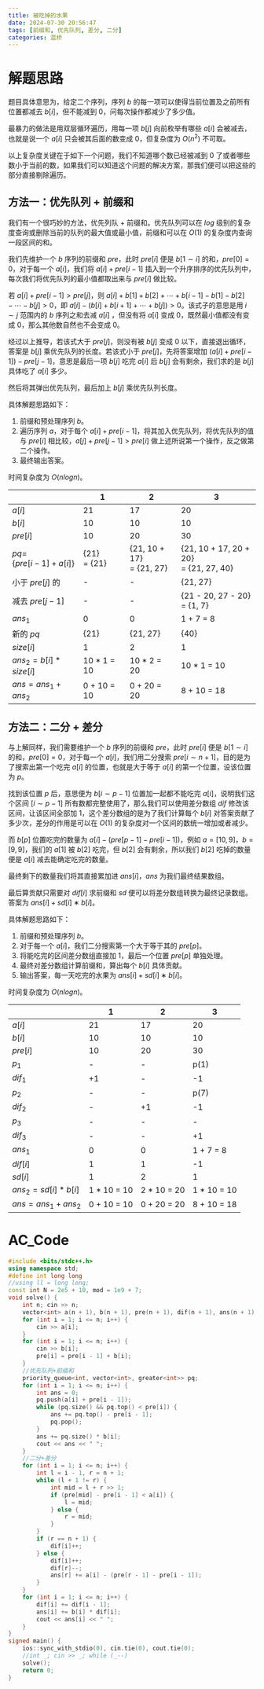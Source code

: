 ```yaml
---
title: 被吃掉的水果
date: 2024-07-30 20:56:47
tags: [前缀和, 优先队列, 差分, 二分]
categories: 蓝桥
---
```


# 解题思路

题目具体意思为，给定二个序列，序列 $b$ 的每一项可以使得当前位置及之前所有位置都减去 $b[i]$，但不能减到 $0$，问每次操作都减少了多少值。

最暴力的做法是用双层循环遍历，用每一项 $b[j]$ 向前枚举有哪些 $a[i]$ 会被减去，也就是说一个 $a[i]$ 只会被其后面的数变成 $0$，但复杂度为 $O(n^2)$ 不可取。

以上复杂度关键在于如下一个问题，我们不知道哪个数已经被减到 $0$ 了或者哪些数小于当前的数，如果我们可以知道这个问题的解决方案，那我们便可以把这些的部分直接剔除遍历。

## 方法一：优先队列 + 前缀和

我们有一个很巧妙的方法，优先列队 + 前缀和。优先队列可以在 $log$ 级别的复杂度查询或删除当前的队列的最大值或最小值，前缀和可以在 $O(1)$ 的复杂度内查询一段区间的和。

我们先维护一个 $b$ 序列的前缀和 $pre$，此时 $pre[i]$ 便是 $b[1 ∼ i]$ 的和，$pre[0]=0$，对于每一个 $a[i]$，我们将 $a[i]+pre[i−1]$ 插入到一个升序排序的优先队列中，每次我们将优先队列的最小值都取出来与 $pre[i]$ 做比较。

若 $a[i]+pre[i−1]>pre[j]$，则 $a[i]+b[1]+b[2]+\cdots+b[i−1]−b[1]−b[2]−\cdots−b[j]>0$，即 $a[i]−(b[i]+b[i+1]+\cdots+b[j])>0$。该式子的意思是用 $i∼j$ 范围内的 $b$ 序列之和去减 $a[i]$ ，但没有将 $a[i]$ 变成 $0$，既然最小值都没有变成 $0$，那么其他数自然也不会变成 $0$。

经过以上推导，若该式大于 $pre[j]$，则没有被 $b[j]$ 变成 $0$ 以下，直接退出循环，答案是 $b[j]$ 乘优先队列的长度。若该式小于 $pre[j]$，先将答案增加 $(a[i]+pre[i−1])-pre[j-1]$，意思是最后一项 $b[j]$ 吃完 $a[i]$ 后 $b[j]$ 会有剩余，我们求的是 $b[j]$ 具体吃了 $a[i]$ 多少。

然后将其弹出优先队列，最后加上 $b[j]$ 乘优先队列长度。

具体解题思路如下：

1. 前缀和预处理序列 $b$。
2. 遍历序列 $a$，对于每个 $a[i]+pre[i−1]$，将其加入优先队列，将优先队列的值与 $pre[i]$ 相比较，$a[j]+pre[j−1]>pre[i]$ 做上述所说第一个操作，反之做第二个操作。
3. 最终输出答案。

时间复杂度为 $O(nlogn)$。

|                              | 1              | 2                           | 3                                        |
| ---------------------------- | -------------- | --------------------------- | ---------------------------------------- |
| $a[i]$                       | 21             | 17                          | 20                                       |
| $b[i]$                       | 10             | 10                          | 10                                       |
| $pre[i]$                     | 10             | 20                          | 30                                       |
| $pq=$<br>$\{pre[i-1]+a[i]\}$ | {21}<br>= {21} | {21, 10 + 17}<br>= {21, 27} | {21, 10 + 17, 20 + 20}<br>= {21, 27, 40} |
| 小于 $pre[j]$ 的                | -              | -                           | {21, 27}                                 |
| 减去 $pre[j-1]$                | -              | -                           | {21 - 20, 27 - 20}<br>= {1, 7}           |
| $ans_1$                      | 0              | 0                           | 1 + 7 = 8                                |
| 新的 $pq$                      | {21}           | {21, 27}                    | {40}                                     |
| $size[i]$                    | 1              | 2                           | 1                                        |
| $ans_2=b[i]*size[i]$         | 10 * 1 = 10    | 10 * 2 = 20                 | 10 * 1 = 10                              |
| $ans=ans_1+ans_2$            | 0 + 10 = 10    | 0 + 20 = 20                 | 8 + 10 = 18                              |

## 方法二：二分 + 差分

与上解同样，我们需要维护一个 $b$ 序列的前缀和 $pre$，此时 $pre[i]$ 便是 $b[1∼i]$ 的和，$pre[0]=0$，对于每一个 $a[i]$，我们用二分搜索 $pre[i∼n+1]$，目的是为了搜索出第一个吃完 $a[i]$ 的位置，也就是大于等于 $a[i]$ 的第一个位置，设该位置为 $p$。

找到该位置 $p$ 后，意思便为 $b[i∼p−1]$ 位置加一起都不能吃完 $a[i]$，说明我们这个区间 $[i∼p−1]$ 所有数都完整使用了，那么我们可以使用差分数组 $dif$ 修改该区间，让该区间全部加 $1$，这个差分数组的是为了我们计算每个 $b[i]$ 对答案贡献了多少次，差分的作用是可以在 $O(1)$ 的复杂度对一个区间的数统一增加或者减少。

而 $b[p]$ 位置吃完的数量为 $a[i]−(pre[p−1]−pre[i−1])$，例如 $a=[10,9]$，$b=[9,9]$，我们的 $a[1]$ 被 $b[2]$ 吃完，但 $b[2]$ 会有剩余，所以我们 $b[2]$ 吃掉的数量便是 $a[i]$ 减去能确定吃完的数量。

最终剩下的数量我们将其直接累加进 $ans[i]$，$ans$ 为我们最终结果数组。

最后算贡献只需要对 $dif[i]$ 求前缀和 $sd$ 便可以将差分数组转换为最终记录数组。答案为 $ans[i]+sd[i]∗b[i]$。

具体解题思路如下：

1. 前缀和预处理序列 $b$。
2. 对于每一个 $a[i]$，我们二分搜索第一个大于等于其的 $pre[p]$。
3. 将能吃完的区间差分数组直接加 $1$，最后一个位置 $pre[p]$ 单独处理。
4. 最终对差分数组计算前缀和，算出每个 $b[i]$ 具体贡献。
5. 输出答案，每一天吃完的水果为 $ans[i]+sd[i]∗b[i]$。

时间复杂度为 $O(nlogn)$。

|                    | 1           | 2           | 3           |
| ------------------ | ----------- | ----------- | ----------- |
| $a[i]$             | 21          | 17          | 20          |
| $b[i]$             | 10          | 10          | 10          |
| $pre[i]$           | 10          | 20          | 30          |
| $p_1$              | -           | -           | p(1)        |
| $dif_1$            | +1          | -           | -1          |
| $p_2$              | -           | -           | p(7)        |
| $dif_2$            | -           | +1          | -1          |
| $p_3$              | -           | -           | -           |
| $dif_3$            | -           | -           | +1          |
| $ans_1$            | 0           | 0           | 1 + 7 = 8   |
| $dif[i]$           | 1           | 1           | -1          |
| $sd[i]$            | 1           | 2           | 1           |
| $ans_2=sd[i]*b[i]$ | 1 * 10 = 10 | 2 * 10 = 20 | 1 * 10 = 10 |
| $ans=ans_1+ans_2$  | 0 + 10 = 10 | 0 + 20 = 20 | 8 + 10 = 18 |

# AC_Code

```cpp
#include <bits/stdc++.h>
using namespace std;
#define int long long
//using ll = long long;
const int N = 2e5 + 10, mod = 1e9 + 7;
void solve() {
    int n; cin >> n;
    vector<int> a(n + 1), b(n + 1), pre(n + 1), dif(n + 1), ans(n + 1);
    for (int i = 1; i <= n; i++) {
        cin >> a[i];
    }
    for (int i = 1; i <= n; i++) {
        cin >> b[i];
        pre[i] = pre[i - 1] + b[i];
    }
    //优先队列+前缀和
    priority_queue<int, vector<int>, greater<int>> pq;
    for (int i = 1; i <= n; i++) {
        int ans = 0;
        pq.push(a[i] + pre[i - 1]);
        while (pq.size() && pq.top() < pre[i]) {
            ans += pq.top() - pre[i - 1];
            pq.pop();
        }
        ans += pq.size() * b[i];
        cout << ans << " ";
    }
    //二分+差分
	for (int i = 1; i <= n; i++) {
        int l = i - 1, r = n + 1;
        while (l + 1 != r) {
            int mid = l + r >> 1;
            if (pre[mid] - pre[i - 1] < a[i]) {
                l = mid;
            } else {
                r = mid;
            }
        }
        if (r == n + 1) {
            dif[i]++;
        } else {
            dif[i]++;
            dif[r]--;
            ans[r] += a[i] - (pre[r - 1] - pre[i - 1]);
        }
    }
    for (int i = 1; i <= n; i++) {
        dif[i] += dif[i - 1];
        ans[i] += b[i] * dif[i];
        cout << ans[i] << " ";
    }
}
signed main() {
    ios::sync_with_stdio(0), cin.tie(0), cout.tie(0);
    //int _; cin >> _; while (_--)
    solve();
    return 0;
}
```